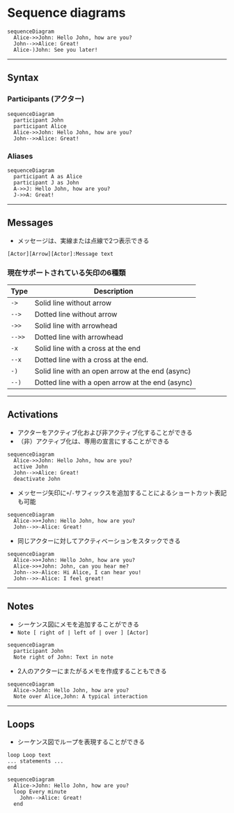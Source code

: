 # Sequence diagrams


```mermaid
sequenceDiagram
  Alice->>John: Hello John, how are you?
  John-->>Alice: Great!
  Alice-)John: See you later!
```


---


## Syntax


### Participants (アクター)

```mermaid
sequenceDiagram
  participant John
  participant Alice
  Alice->>John: Hello John, how are you?
  John-->>Alice: Great!
```

### Aliases

```mermaid
sequenceDiagram
  participant A as Alice
  participant J as John
  A->>J: Hello John, how are you?
  J->>A: Great!
```


---


## Messages

- メッセージは、実線または点線で2つ表示できる

```
[Actor][Arrow][Actor]:Message text
```

### 現在サポートされている矢印の6種類

Type   | Description
------ | ------------------------------------------------
`->`   | Solid line without arrow
`-->`  | Dotted line without arrow
`->>`  | Solid line with arrowhead
`-->>` | Dotted line with arrowhead
`-x`   | Solid line with a cross at the end
`--x`  | Dotted line with a cross at the end.
`-)`   | Solid line with an open arrow at the end (async)
`--)`  | Dotted line with a open arrow at the end (async)


---


## Activations

- アクターをアクティブ化および非アクティブ化することができる
- （非）アクティブ化は、専用の宣言にすることができる

```mermaid
sequenceDiagram
  Alice->>John: Hello John, how are you?
  active John
  John-->>Alice: Great!
  deactivate John
```

- メッセージ矢印に`+`/`-`サフィックスを追加することによるショートカット表記も可能

```mermaid
sequenceDiagram
  Alice->>+John: Hello John, how are you?
  John-->>-Alice: Great!
```

- 同じアクターに対してアクティベーションをスタックできる

```mermaid
sequenceDiagram
  Alice->>+John: Hello John, how are you?
  Alice->>+John: John, can you hear me?
  John-->>-Alice: Hi Alice, I can hear you!
  John-->>-Alice: I feel great!
```


---


## Notes

- シーケンス図にメモを追加することができる
- `Note [ right of | left of | over ] [Actor]`

```mermaid
sequenceDiagram
  participant John
  Note right of John: Text in note
```

- 2人のアクターにまたがるメモを作成することもできる

```mermaid
sequenceDiagram
  Alice->John: Hello John, how are you?
  Note over Alice,John: A typical interaction
```


---


## Loops

- シーケンス図でループを表現することができる

```
loop Loop text
... statements ...
end
```

```mermaid
sequenceDiagram
  Alice->John: Hello John, how are you?
  loop Every minute
    John-->Alice: Great!
  end
```


